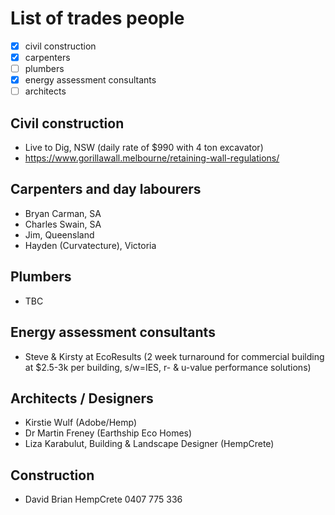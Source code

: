 # List of trades people
 - [x] civil construction
 - [x] carpenters
 - [ ] plumbers
 - [x] energy assessment consultants 
 - [ ] architects

## Civil construction
 - Live to Dig, NSW (daily rate of $990 with 4 ton excavator)
 - https://www.gorillawall.melbourne/retaining-wall-regulations/

## Carpenters and day labourers
 - Bryan Carman, SA
 - Charles Swain, SA
 - Jim, Queensland
 - Hayden (Curvatecture), Victoria

## Plumbers
 - TBC

## Energy assessment consultants
  - Steve & Kirsty at EcoResults (2 week turnaround for commercial building at $2.5-3k per building, s/w=IES, r- & u-value performance solutions)

## Architects / Designers
  - Kirstie Wulf (Adobe/Hemp)
  - Dr Martin Freney (Earthship Eco Homes)
  - Liza Karabulut, Building & Landscape Designer (HempCrete)

## Construction
  - David Brian HempCrete 0407 775 336



